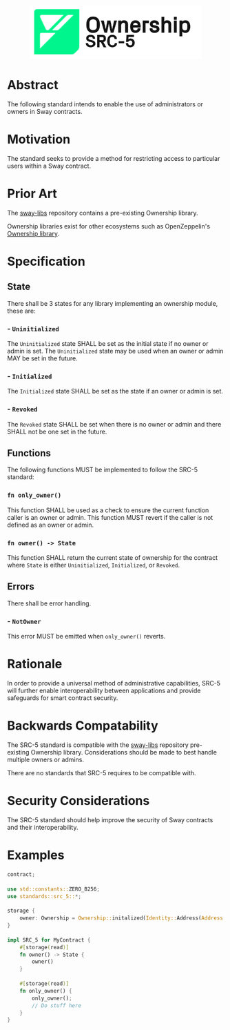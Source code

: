 <p align="center">
    <picture>
        <source media="(prefers-color-scheme: dark)" srcset=".docs/src-5-logo-dark-theme.png">
        <img alt="SRC-5 logo" width="400px" src=".docs/src-5-logo-light-theme.png">
    </picture>
</p>

# Abstract

The following standard intends to enable the use of administrators or owners in Sway contracts. 

# Motivation

The standard seeks to provide a method for restricting access to particular users within a Sway contract.

# Prior Art

The [sway-libs](https://github.com/FuelLabs/sway-libs) repository contains a pre-existing Ownership library. 

Ownership libraries exist for other ecosystems such as OpenZeppelin's [Ownership library](https://docs.openzeppelin.com/contracts/2.x/api/ownership).

# Specification

## State

There shall be 3 states for any library implementing an ownership module, these are:

### - `Uninitialized`
The `Uninitialized` state SHALL be set as the initial state if no owner or admin is set. The `Uninitialized` state may be used when an owner or admin MAY be set in the future.

### - `Initialized`
The `Initialized` state SHALL be set as the state if an owner or admin is set. 

### - `Revoked`
The `Revoked` state SHALL be set when there is no owner or admin and there SHALL not be one set in the future.

## Functions

The following functions MUST be implemented to follow the SRC-5 standard:

### `fn only_owner()`
This function SHALL be used as a check to ensure the current function caller is an owner or admin.
This function MUST revert if the caller is not defined as an owner or admin.

### `fn owner() -> State`
This function SHALL return the current state of ownership for the contract where `State` is either `Uninitialized`, `Initialized`, or `Revoked`.

## Errors

There shall be error handling.

### - `NotOwner`
This error MUST be emitted when `only_owner()` reverts.

# Rationale

In order to provide a universal method of administrative capabilities, SRC-5 will further enable interoperability between applications and provide safeguards for smart contract security.

# Backwards Compatability

The SRC-5 standard is compatible with the [sway-libs](https://github.com/FuelLabs/sway-libs) repository pre-existing Ownership library. Considerations should be made to best handle multiple owners or admins.

There are no standards that SRC-5 requires to be compatible with.

# Security Considerations

The SRC-5 standard should help improve the security of Sway contracts and their interoperability.

# Examples

```rust
contract;

use std::constants::ZERO_B256;
use standards::src_5::*;

storage {
    owner: Ownership = Ownership::initalized(Identity::Address(Address::from(ZERO_B256))),
}

impl SRC_5 for MyContract {
    #[storage(read)]
    fn owner() -> State {
        owner()
    }

    #[storage(read)]
    fn only_owner() {
        only_owner();
        // Do stuff here
    }
}
```
